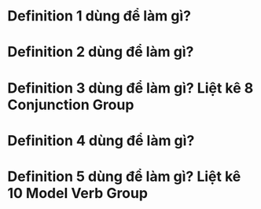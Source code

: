 # Definition 1 dùng để làm gì?

# Definition 2 dùng để làm gì?

# Definition 3 dùng để làm gì? Liệt kê 8 Conjunction Group

# Definition 4 dùng để làm gì?

# Definition 5 dùng để làm gì? Liệt kê 10 Model Verb Group

